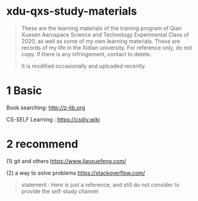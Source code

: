 # xdu-qxs-study-materials
> These are the learning materials of the training program of Qian Xuesen Aerospace Science and Technology Experimental Class of 2020, as well as some of my own learning materials. These are records of my life in the Xidian university. For reference only, do not copy. If there is any infringement, contact to delete. 
>
> It is modified occasionally and uploaded recently.



# 1 Basic

Book searching:  http://z-lib.org

CS-SELF Learning : https://csdiy.wiki

# 2 recommend
(1) git and others
https://www.liaoxuefeng.com/

(2) a way to solve problems https://stackoverflow.com/

> statement : Here is just a reference, and still do not consider to provide the self-study channel

